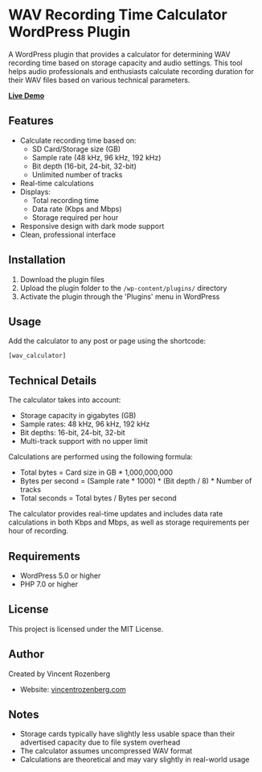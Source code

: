 # WAV Recording Time Calculator WordPress Plugin

A WordPress plugin that provides a calculator for determining WAV recording time based on storage capacity and audio settings. This tool helps audio professionals and enthusiasts calculate recording duration for their WAV files based on various technical parameters.

**[Live Demo](https://vincentrozenberg.com/wav-calculator/)**

## Features

- Calculate recording time based on:
  - SD Card/Storage size (GB)
  - Sample rate (48 kHz, 96 kHz, 192 kHz)
  - Bit depth (16-bit, 24-bit, 32-bit)
  - Unlimited number of tracks
- Real-time calculations
- Displays:
  - Total recording time
  - Data rate (Kbps and Mbps)
  - Storage required per hour
- Responsive design with dark mode support
- Clean, professional interface

## Installation

1. Download the plugin files
2. Upload the plugin folder to the `/wp-content/plugins/` directory
3. Activate the plugin through the 'Plugins' menu in WordPress

## Usage

Add the calculator to any post or page using the shortcode:

```
[wav_calculator]
```

## Technical Details

The calculator takes into account:
- Storage capacity in gigabytes (GB)
- Sample rates: 48 kHz, 96 kHz, 192 kHz
- Bit depths: 16-bit, 24-bit, 32-bit
- Multi-track support with no upper limit

Calculations are performed using the following formula:
- Total bytes = Card size in GB * 1,000,000,000
- Bytes per second = (Sample rate * 1000) * (Bit depth / 8) * Number of tracks
- Total seconds = Total bytes / Bytes per second

The calculator provides real-time updates and includes data rate calculations in both Kbps and Mbps, as well as storage requirements per hour of recording.

## Requirements

- WordPress 5.0 or higher
- PHP 7.0 or higher

## License

This project is licensed under the MIT License.

## Author

Created by Vincent Rozenberg
- Website: [vincentrozenberg.com](https://vincentrozenberg.com)

## Notes

- Storage cards typically have slightly less usable space than their advertised capacity due to file system overhead
- The calculator assumes uncompressed WAV format
- Calculations are theoretical and may vary slightly in real-world usage
